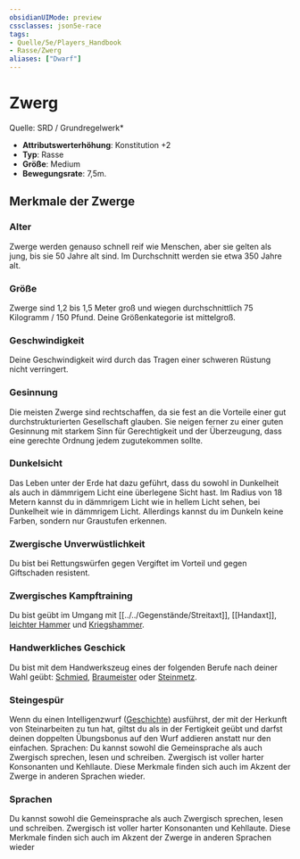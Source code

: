 ```yaml
---
obsidianUIMode: preview
cssclasses: json5e-race
tags:
- Quelle/5e/Players_Handbook
- Rasse/Zwerg
aliases: ["Dwarf"]
---
```

# Zwerg
Quelle: SRD / Grundregelwerk*  

- **Attributswerterhöhung**: Konstitution +2
- **Typ**: Rasse
- **Größe**: Medium
- **Bewegungsrate**: 7,5m.

## Merkmale der Zwerge

### Alter

Zwerge werden genauso schnell reif wie Menschen, aber sie gelten als jung, bis sie 50 Jahre alt sind. Im Durchschnitt werden sie etwa 350 Jahre alt.

### Größe

Zwerge sind 1,2 bis 1,5 Meter groß und wiegen durchschnittlich 75 Kilogramm / 150 Pfund. Deine Größenkategorie ist mittelgroß.

### Geschwindigkeit

Deine Geschwindigkeit wird durch das Tragen einer schweren Rüstung nicht verringert.

### Gesinnung

Die meisten Zwerge sind rechtschaffen, da sie fest an die Vorteile einer gut durchstrukturierten Gesellschaft glauben. Sie neigen ferner zu einer guten Gesinnung mit starkem Sinn für Gerechtigkeit und der Überzeugung, dass eine gerechte Ordnung jedem zugutekommen sollte.

### Dunkelsicht

Das Leben unter der Erde hat dazu geführt, dass du sowohl in Dunkelheit als auch in dämmrigem Licht eine überlegene Sicht hast. Im Radius von 18 Metern kannst du in dämmrigem Licht wie in hellem Licht sehen, bei Dunkelheit wie in dämmrigem Licht. Allerdings kannst du im Dunkeln keine Farben, sondern nur Graustufen erkennen.

### Zwergische Unverwüstlichkeit

Du bist bei Rettungswürfen gegen Vergiftet im Vorteil und gegen Giftschaden resistent.

### Zwergisches Kampftraining

Du bist geübt im Umgang mit [[../../Gegenstände/Streitaxt]], [[Handaxt]], [leichter Hammer](../../Gegenstände/Leichter%20Hammer.md) und [Kriegshammer](../../Gegenstände/Kriegshammer.md).

### Handwerkliches Geschick

Du bist mit dem Handwerkszeug eines der folgenden Berufe nach deiner Wahl geübt: [Schmied](../../Gegenstände/Schmiedewerkzeuge.md), [Braumeister](../../Gegenstände/Brauereizubehör.md) oder [Steinmetz](../../Gegenstände/Maurerwerkzeuge.md).

### Steingespür

Wenn du einen Intelligenzwurf ([Geschichte](rules/skills.md#Geschichte))  ausführst, der mit der Herkunft von Steinarbeiten zu tun hat, giltst du als in der Fertigkeit geübt und darfst deinen doppelten Übungsbonus auf den Wurf addieren anstatt nur den einfachen. Sprachen: Du kannst sowohl die Gemeinsprache als auch Zwergisch sprechen, lesen und schreiben. Zwergisch ist voller harter Konsonanten und Kehllaute. Diese Merkmale finden sich auch im Akzent der Zwerge in anderen Sprachen wieder.

### Sprachen

Du kannst sowohl die Gemeinsprache als auch Zwergisch sprechen, lesen und schreiben. Zwergisch ist voller harter Konsonanten und Kehllaute. Diese Merkmale finden sich auch im Akzent der Zwerge in anderen Sprachen wieder